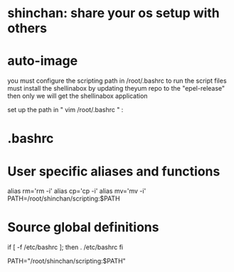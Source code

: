 
# shinchan: share your os setup with others
# auto-image
you must configure the scripting path in /root/.bashrc to run the script files
must install the shellinabox by updating theyum repo to the "epel-release" then only we will get the shellinabox application 


set up the path in " vim /root/.bashrc " : 
  # .bashrc
  # User specific aliases and functions
  alias rm='rm -i'
  alias cp='cp -i'
  alias mv='mv -i'
  PATH=/root/shinchan/scripting:$PATH
  # Source global definitions   
  if [ -f /etc/bashrc ]; then
        . /etc/bashrc
  fi

  PATH="/root/shinchan/scripting:$PATH"



